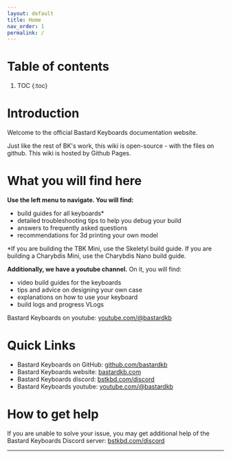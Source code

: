 ```yaml
---
layout: default
title: Home
nav_order: 1
permalink: /
---
```



# Table of contents

1. TOC
{:toc}

# Introduction

Welcome to the official Bastard Keyboards documentation website.

Just like the rest of BK's work, this wiki is open-source - with the files on github. This wiki is hosted by Github Pages.

# What you will find here

**Use the left menu to navigate. You will find:**
- build guides for all keyboards*
- detailed troubleshooting tips to help you debug your build
- answers to frequently asked questions
- recommendations for 3d printing your own model

*If you are building the TBK Mini, use the Skeletyl build guide. If you are building a Charybdis Mini, use the Charybdis Nano build guide.

**Additionally, we have a youtube channel.**
On it, you will find:
- video build guides for the keyboards
- tips and advice on designing your own case
- explanations on how to use your keyboard
- build logs and progress VLogs

Bastard Keyboards on youtube: [youtube.com/@bastardkb][youtube]

# Quick Links

- Bastard Keyboards on GitHub: [github.com/bastardkb][github]
- Bastard Keyboards website: [bastardkb.com][website]
- Bastard Keyboards discord: [bstkbd.com/discord][discord]
- Bastard Keyboards youtube: [youtube.com/@bastardkb][youtube]

# How to get help

If you are unable to solve your issue, you may get additional help of the Bastard Keyboards Discord server: [bstkbd.com/discord][discord]


----

[discord]: https://www.bstkbd.com/discord
[github]: https://github.com/bastardkb
[website]: https://bastardkb.com
[youtube]: https://youtube.com/@bastardkb